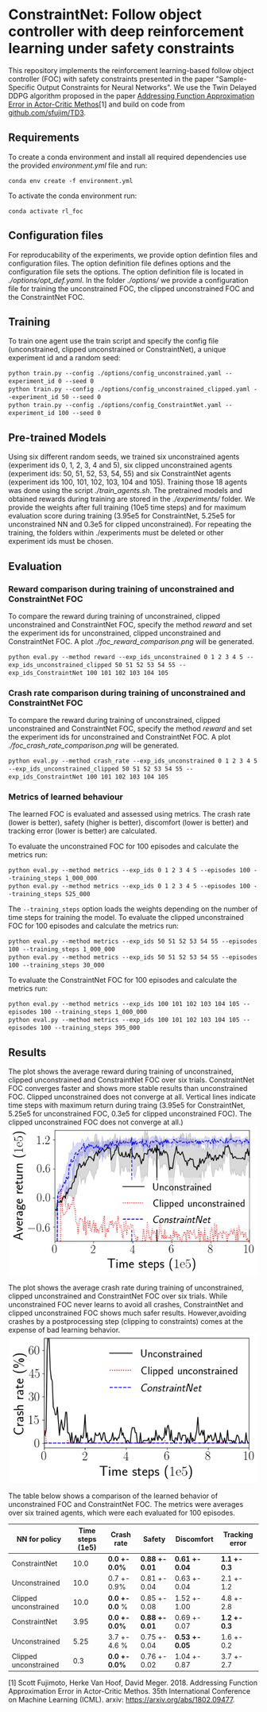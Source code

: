 # ConstraintNet: Follow object controller with deep reinforcement learning under safety constraints

This repository implements the reinforcement learning-based follow object controller (FOC) with safety constraints presented in the paper "Sample-Specific Output Constraints for Neural Networks". We use the Twin Delayed DDPG algorithm proposed in the paper [Addressing Function Approximation Error in Actor-Critic Methos](https://arxiv.org/abs/1802.09477)[1] and build on code from [github.com/sfujim/TD3](https://github.com/sfujim/TD3).

## Requirements

To create a conda environment and install all required dependencies use the provided *environment.yml* file and run:

```setup
conda env create -f environment.yml
```

To activate the conda environment run:
```
conda activate rl_foc
```

## Configuration files
For reproducability of the experiments, we provide option defintion files and configuration files. The option definition file defines options and the configuration file sets the options. The option definition file is located in *./options/opt_def.yaml*. In the folder *./options/* we provide a configuration file for training the unconstrained FOC, the clipped unconstrained FOC and  the ConstraintNet FOC.

## Training

To train one agent use the train script and specify the config file (unconstrained, clipped unconstrained or ConstraintNet), a unique experiment id and a random seed:

```train
python train.py --config ./options/config_unconstrained.yaml --experiment_id 0 --seed 0
python train.py --config ./options/config_unconstrained_clipped.yaml --experiment_id 50 --seed 0
python train.py --config ./options/config_ConstraintNet.yaml --experiment_id 100 --seed 0
```

## Pre-trained Models
Using six different random seeds, we trained six unconstrained agents (experiment ids 0, 1, 2, 3, 4 and 5), six clipped unconstrained agents (experiment ids: 50, 51, 52, 53, 54, 55) and six ConstraintNet agents (experiment ids 100, 101, 102, 103, 104 and 105).
Training those 18 agents was done using the script *./train_agents.sh*. The pretrained models and obtained rewards during training are stored in the *./experiments/* folder. We provide the weights after full training (10e5 time steps) and for maximum evaluation score during training (3.95e5 for ConstraintNet, 5.25e5 for unconstrained NN and 0.3e5 for clipped unconstrained). For repeating the training, the folders within ./experiments must be deleted or other experiment ids must be chosen.

## Evaluation

### Reward comparison during training of unconstrained and ConstraintNet FOC
To compare the reward during training of unconstrained, clipped unconstrained and ConstraintNet FOC, specify the method *reward* and set the experiment ids for unconstrained, clipped unconstrained and ConstraintNet FOC.
A plot *./foc_reward_comparison.png* will be generated.
```eval
python eval.py --method reward --exp_ids_unconstrained 0 1 2 3 4 5 --exp_ids_unconstrained_clipped 50 51 52 53 54 55 --exp_ids_ConstraintNet 100 101 102 103 104 105
```

### Crash rate comparison during training of unconstrained and ConstraintNet FOC
To compare the reward during training of unconstrained, clipped unconstrained and ConstraintNet FOC, specify the method *reward* and set the experiment ids for unconstrained and ConstraintNet FOC.
A plot *./foc_crash_rate_comparison.png* will be generated.
```eval
python eval.py --method crash_rate --exp_ids_unconstrained 0 1 2 3 4 5 --exp_ids_unconstrained_clipped 50 51 52 53 54 55 --exp_ids_ConstraintNet 100 101 102 103 104 105
```

### Metrics of learned behaviour
The learned FOC is evaluated and assessed using metrics. The crash rate (lower is better), safety (higher is better), discomfort (lower is better) and tracking error (lower is better) are calculated.

To evaluate the unconstrained FOC for 100 episodes and calculate the metrics run:
```eval
python eval.py --method metrics --exp_ids 0 1 2 3 4 5 --episodes 100 --training_steps 1_000_000 
python eval.py --method metrics --exp_ids 0 1 2 3 4 5 --episodes 100 --training_steps 525_000 
```
The `--training_steps` option loads the weights depending on the number of time steps for training the model.
To evaluate the clipped unconstrained FOC for 100 episodes and calculate the metrics run:
```eval
python eval.py --method metrics --exp_ids 50 51 52 53 54 55 --episodes 100 --training_steps 1_000_000 
python eval.py --method metrics --exp_ids 50 51 52 53 54 55 --episodes 100 --training_steps 30_000 
```
To evaluate the ConstraintNet FOC for 100 episodes and calculate the metrics run:
```eval
python eval.py --method metrics --exp_ids 100 101 102 103 104 105 --episodes 100 --training_steps 1_000_000
python eval.py --method metrics --exp_ids 100 101 102 103 104 105 --episodes 100 --training_steps 395_000
```

## Results
The plot shows the average reward during training of unconstrained, clipped unconstrained and ConstraintNet FOC over six trials. ConstraintNet FOC converges faster and shows more stable results than unconstrained FOC. Clipped unconstrained does not converge at all. Vertical lines indicate time steps with maximum return during traing (3.95e5 for ConstraintNet, 5.25e5 for unconstrained FOC, 0.3e5 for clipped unconstrained FOC). The clipped unconstrained FOC does not converge at all.)
![](foc_reward_comparison.png)

The plot shows the average crash rate during training of unconstrained, clipped unconstrained and ConstraintNet FOC over six trials. While unconstrained FOC never learns to avoid all crashes, ConstraintNet and clipped unconstrained FOC shows much safer results. However,avoiding crashes by a postprocessing step (clipping to constraints) comes at the expense of bad learning behavior.
![](foc_crash_rate_comparison.png)

The table below shows a comparison of the learned behavior of unconstrained FOC and ConstraintNet FOC. The metrics were averages over six trained agents, which were each evaluated for 100 episodes.

| NN for policy | Time steps (1e5)            | Crash rate    | Safety        | Discomfort | Tracking error|
| ------------------ |---------------- |---------------- | -------------- | -------------- | -------------- |
 | ConstraintNet | 10.0 |**0.0 +- 0.0%** | **0.88 +- 0.01** | **0.61 +- 0.04** | **1.1 +- 0.3** |
| Unconstrained  | 10.0 |   0.7 +- 0.9%         | 0.81 +- 0.04 | 0.63 +- 0.04 | 2.1 +- 1.2 |
| Clipped unconstrained  | 10.0 |    **0.0 +- 0.0** %         |  0.85 +- 0.08 | 1.52 +- 1.00 | 4.8 +- 2.8 |
| ConstraintNet | 3.95 |**0.0 +- 0.0%** | **0.88 +- 0.01** | 0.69 +- 0.07 | **1.2 +- 0.3** |
| Unconstrained  | 5.25 |   3.7 +- 4.6 %         | 0.75 +- 0.04 | **0.53 +- 0.05** | 1.6 +- 0.2 |
| Clipped unconstrained  | 0.3 |   **0.0 +- 0.0%**         |  0.76 +- 0.02  | 1.04 +- 0.87 |  3.7 +- 2.7  |

[1] Scott Fujimoto, Herke Van Hoof, David Meger. 2018. Addressing Function Approximation Error in Actor-Critic Methos. 35th International Conference on Machine Learning (ICML). arxiv: https://arxiv.org/abs/1802.09477.

